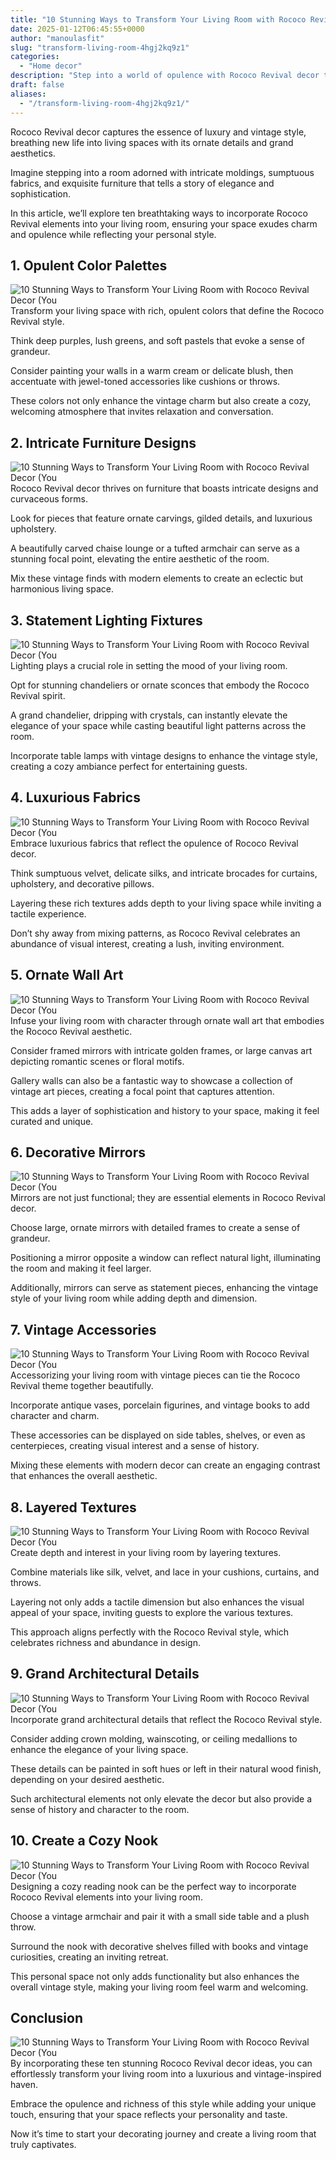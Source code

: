 ```yaml
---
title: "10 Stunning Ways to Transform Your Living Room with Rococo Revival Decor (You'll Be Amazed by #5!)"
date: 2025-01-12T06:45:55+0000
author: "manoulasfit"
slug: "transform-living-room-4hgj2kq9z1"
categories:
  - "Home decor"
description: "Step into a world of opulence with Rococo Revival decor that breathes life into your living room! From lavish furnishings to intricate details, discover how to elevate your space into a breathtaking haven. Don’t miss the jaw-dropping surprise at #5 that will leave your guests in awe!"
draft: false
aliases:
  - "/transform-living-room-4hgj2kq9z1/"
---
```

Rococo Revival decor captures the essence of luxury and vintage style, breathing new life into living spaces with its ornate details and grand aesthetics. 

Imagine stepping into a room adorned with intricate moldings, sumptuous fabrics, and exquisite furniture that tells a story of elegance and sophistication. 

In this article, we’ll explore ten breathtaking ways to incorporate Rococo Revival elements into your living room, ensuring your space exudes charm and opulence while reflecting your personal style.

## 1. Opulent Color Palettes
![10 Stunning Ways to Transform Your Living Room with Rococo Revival Decor (You](/10-Stunning-Ways-to-Transform-Your-Living-Room-with-Rococo-Revival-Decor-Youll-Be-Amazed-by-5-1.-Opulent-Color-Palettes.webp)Transform your living space with rich, opulent colors that define the Rococo Revival style. 

Think deep purples, lush greens, and soft pastels that evoke a sense of grandeur. 

Consider painting your walls in a warm cream or delicate blush, then accentuate with jewel-toned accessories like cushions or throws. 

These colors not only enhance the vintage charm but also create a cozy, welcoming atmosphere that invites relaxation and conversation.

## 2. Intricate Furniture Designs
![10 Stunning Ways to Transform Your Living Room with Rococo Revival Decor (You](/10-Stunning-Ways-to-Transform-Your-Living-Room-with-Rococo-Revival-Decor-Youll-Be-Amazed-by-5-2.-Intricate-Furniture-Designs.webp)Rococo Revival decor thrives on furniture that boasts intricate designs and curvaceous forms. 

Look for pieces that feature ornate carvings, gilded details, and luxurious upholstery. 

A beautifully carved chaise lounge or a tufted armchair can serve as a stunning focal point, elevating the entire aesthetic of the room. 

Mix these vintage finds with modern elements to create an eclectic but harmonious living space.

## 3. Statement Lighting Fixtures
![10 Stunning Ways to Transform Your Living Room with Rococo Revival Decor (You](/10-Stunning-Ways-to-Transform-Your-Living-Room-with-Rococo-Revival-Decor-Youll-Be-Amazed-by-5-3.-Statement-Lighting-Fixtures.webp)Lighting plays a crucial role in setting the mood of your living room. 

Opt for stunning chandeliers or ornate sconces that embody the Rococo Revival spirit. 

A grand chandelier, dripping with crystals, can instantly elevate the elegance of your space while casting beautiful light patterns across the room. 

Incorporate table lamps with vintage designs to enhance the vintage style, creating a cozy ambiance perfect for entertaining guests.

## 4. Luxurious Fabrics
![10 Stunning Ways to Transform Your Living Room with Rococo Revival Decor (You](/10-Stunning-Ways-to-Transform-Your-Living-Room-with-Rococo-Revival-Decor-Youll-Be-Amazed-by-5-4.-Luxurious-Fabrics.webp)Embrace luxurious fabrics that reflect the opulence of Rococo Revival decor. 

Think sumptuous velvet, delicate silks, and intricate brocades for curtains, upholstery, and decorative pillows. 

Layering these rich textures adds depth to your living space while inviting a tactile experience. 

Don’t shy away from mixing patterns, as Rococo Revival celebrates an abundance of visual interest, creating a lush, inviting environment.

## 5. Ornate Wall Art
![10 Stunning Ways to Transform Your Living Room with Rococo Revival Decor (You](/10-Stunning-Ways-to-Transform-Your-Living-Room-with-Rococo-Revival-Decor-Youll-Be-Amazed-by-5-5.-Ornate-Wall-Art.webp)Infuse your living room with character through ornate wall art that embodies the Rococo Revival aesthetic. 

Consider framed mirrors with intricate golden frames, or large canvas art depicting romantic scenes or floral motifs. 

Gallery walls can also be a fantastic way to showcase a collection of vintage art pieces, creating a focal point that captures attention. 

This adds a layer of sophistication and history to your space, making it feel curated and unique.

## 6. Decorative Mirrors
![10 Stunning Ways to Transform Your Living Room with Rococo Revival Decor (You](/10-Stunning-Ways-to-Transform-Your-Living-Room-with-Rococo-Revival-Decor-Youll-Be-Amazed-by-5-6.-Decorative-Mirrors.webp)Mirrors are not just functional; they are essential elements in Rococo Revival decor. 

Choose large, ornate mirrors with detailed frames to create a sense of grandeur. 

Positioning a mirror opposite a window can reflect natural light, illuminating the room and making it feel larger. 

Additionally, mirrors can serve as statement pieces, enhancing the vintage style of your living room while adding depth and dimension.

## 7. Vintage Accessories
![10 Stunning Ways to Transform Your Living Room with Rococo Revival Decor (You](/10-Stunning-Ways-to-Transform-Your-Living-Room-with-Rococo-Revival-Decor-Youll-Be-Amazed-by-5-7.-Vintage-Accessories.webp)Accessorizing your living room with vintage pieces can tie the Rococo Revival theme together beautifully. 

Incorporate antique vases, porcelain figurines, and vintage books to add character and charm. 

These accessories can be displayed on side tables, shelves, or even as centerpieces, creating visual interest and a sense of history. 

Mixing these elements with modern decor can create an engaging contrast that enhances the overall aesthetic.

## 8. Layered Textures
![10 Stunning Ways to Transform Your Living Room with Rococo Revival Decor (You](/10-Stunning-Ways-to-Transform-Your-Living-Room-with-Rococo-Revival-Decor-Youll-Be-Amazed-by-5-8.-Layered-Textures.webp)Create depth and interest in your living room by layering textures. 

Combine materials like silk, velvet, and lace in your cushions, curtains, and throws. 

Layering not only adds a tactile dimension but also enhances the visual appeal of your space, inviting guests to explore the various textures. 

This approach aligns perfectly with the Rococo Revival style, which celebrates richness and abundance in design.

## 9. Grand Architectural Details
![10 Stunning Ways to Transform Your Living Room with Rococo Revival Decor (You](/10-Stunning-Ways-to-Transform-Your-Living-Room-with-Rococo-Revival-Decor-Youll-Be-Amazed-by-5-9.-Grand-Architectural-Details.webp)Incorporate grand architectural details that reflect the Rococo Revival style. 

Consider adding crown molding, wainscoting, or ceiling medallions to enhance the elegance of your living space. 

These details can be painted in soft hues or left in their natural wood finish, depending on your desired aesthetic. 

Such architectural elements not only elevate the decor but also provide a sense of history and character to the room.

## 10. Create a Cozy Nook
![10 Stunning Ways to Transform Your Living Room with Rococo Revival Decor (You](/10-Stunning-Ways-to-Transform-Your-Living-Room-with-Rococo-Revival-Decor-Youll-Be-Amazed-by-5-10.-Create-a-Cozy-Nook.webp)Designing a cozy reading nook can be the perfect way to incorporate Rococo Revival elements into your living room. 

Choose a vintage armchair and pair it with a small side table and a plush throw. 

Surround the nook with decorative shelves filled with books and vintage curiosities, creating an inviting retreat. 

This personal space not only adds functionality but also enhances the overall vintage style, making your living room feel warm and welcoming.

## Conclusion
![10 Stunning Ways to Transform Your Living Room with Rococo Revival Decor (You](/10-Stunning-Ways-to-Transform-Your-Living-Room-with-Rococo-Revival-Decor-Youll-Be-Amazed-by-5-Conclusion.webp)By incorporating these ten stunning Rococo Revival decor ideas, you can effortlessly transform your living room into a luxurious and vintage-inspired haven. 

Embrace the opulence and richness of this style while adding your unique touch, ensuring that your space reflects your personality and taste. 

Now it’s time to start your decorating journey and create a living room that truly captivates.